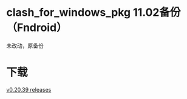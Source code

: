 # clash_for_windows_pkg 11.02备份（Fndroid）
未改动，原备份
# 下载
[v0.20.39 releases](https://github.com/Yuan-WhiteCat/clash_for_windows_pkg_Backups__Fndroid/releases/tag/0.20.39)
